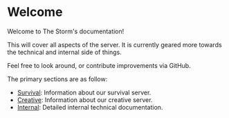 # Welcome

Welcome to The Storm's documentation!

This will cover all aspects of the server. It is currently geared more towards the technical and internal side of things.

Feel free to look around, or contribute improvements via GitHub.

The primary sections are as follow:

-   [Survival](./survival/): Information about our survival server.
-   [Creative](./creative/): Information about our creative server.
-   [Internal](./internal/): Detailed internal technical documentation.
